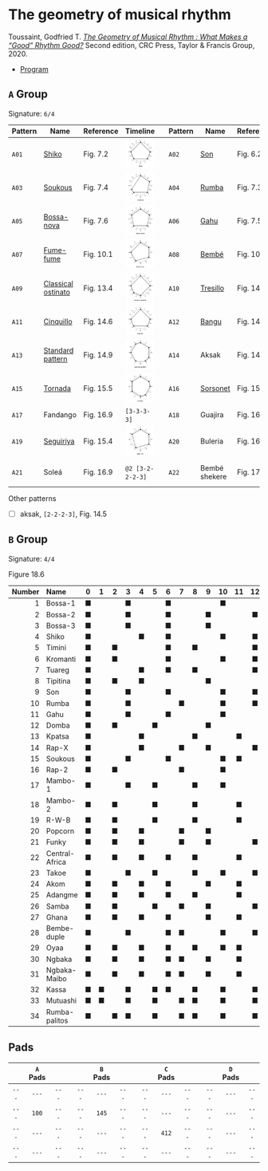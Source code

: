 # The geometry of musical rhythm

Toussaint, Godfried T. *[The Geometry of Musical Rhythm : What Makes a “Good” Rhythm Good?](https://search.worldcat.org/title/1112377436)* Second edition, CRC Press, Taylor & Francis Group, 2020.

- [Program](P07.tar)


## `A` Group

Signature: `6/4`

| Pattern | Name                                           | Reference | Timeline                                               |     | Pattern | Name                       | Reference | Timeline                           |
| ------- | ---------------------------------------------- | --------- | ------------------------------------------------------ | --- | ------- | -------------------------- | --------- | ---------------------------------- |
| `A01`   | [Shiko](shiko.mid)                             | Fig. 7.2  | ![Shiko timeline](shiko.png)                           |     | `A02`   | [Son](son.mid)             | Fig. 6.2  | ![Son timeline](son.png)           |
| `A03`   | [Soukous](soukous.mid)                         | Fig. 7.4  | ![Soukous timeline](soukous.png)                       |     | `A04`   | [Rumba](rumba.mid)         | Fig. 7.3  | ![Rumba timeline](rumba.png)       |
| `A05`   | [Bossa-nova](bossa-nova.mid)                   | Fig. 7.6  | ![Bossa-nova timeline](bossa-nova.png)                 |     | `A06`   | [Gahu](gahu.mid)           | Fig. 7.5  | ![Gahu timeline](gahu.png)         |
| `A07`   | [Fume-fume](fume-fume.mid)                     | Fig. 10.1 | ![Fume-fume timeline](fume-fume.png)                   |     | `A08`   | [Bembé](bembe.mid)         | Fig. 10.2 | ![Bembé timeline](bembe.png)       |
| `A09`   | [Classical ostinato](classical%20ostinato.mid) | Fig. 13.4 | ![Classical ostinato timeline](classical-ostinato.png) |     | `A10`   | [Tresillo](tresilo.mid)    | Fig. 14.4 | ![Tresilo timeline](tresilo.png)   |
| `A11`   | [Cinquillo](cinquillo.mid)                     | Fig. 14.6 | ![Cinquillo timeline](cinquillo.png)                   |     | `A12`   | [Bangu](bangu.mid)         | Fig. 14.7 | ![Bangu timeline](bangu.png)       |
| `A13`   | [Standard pattern](standard%20pattern.mid)     | Fig. 14.9 | ![Standard pattern timeline](standard%20pattern.png)   |     | `A14`   | Aksak                      | Fig. 14.5 | `[2-2-2-3]`                        |
| `A15`   | [Tornada](tornada.mid)                         | Fig. 15.5 | ![Tornada timeline](tornada.png)                       |     | `A16`   | [Sorsonet](sorsonet.mid)   | Fig. 15.5 | ![Sorsonet timeline](sorsonet.png) |
| `A17`   | Fandango                                       | Fig. 16.9 | `[3-3-3-3]`                                            |     | `A18`   | Guajira                    | Fig. 16.9 | `[3-3-2-2-2]`                      |
| `A19`   | [Seguiriya](seguiriya.mid)                     | Fig. 15.4 | ![Seguiriya timeline](seguiriya.png)                   |     | `A20`   | Buleria                    | Fig. 16.9 | `@2 [4-1-2-2-3]`                   |
| `A21`   | Soleá                                          | Fig. 16.9 | `@2 [3-2-2-2-3]`                                       |     | `A22`   | Bembé shekere              | Fig. 17.3 | `[2-1-2-1-1-2-1-1-1]`              |

Other patterns

- [ ] aksak, `[2-2-2-3]`, Fig. 14.5


## `B` Group

Signature: `4/4`

Figure 18.6

| Number | Name           |  0 |  1 |  2 |  3 |  4 |  5 |  6 |  7 |  8 |  9 | 10 | 11 | 12 | 13 | 14 | 15 |
|-------:|:---------------|:--:|:--:|:--:|:--:|:--:|:--:|:--:|:--:|:--:|:--:|:--:|:--:|:--:|:--:|:--:|:--:|
|      1 | Bossa-1        |  ■ |    |    |  ■ |    |    |  ■ |    |    |    |  ■ |    |    |  ■ |    |    |
|      2 | Bossa-2        |  ■ |    |    |  ■ |    |    |  ■ |    |    |  ■ |    |    |  ■ |    |    |    |
|      3 | Bossa-3        |  ■ |    |    |  ■ |    |    |  ■ |    |    |  ■ |    |    |    |  ■ |    |    |
|      4 | Shiko          |  ■ |    |    |    |  ■ |    |  ■ |    |    |    |  ■ |    |  ■ |    |    |    |
|      5 | Timini         |  ■ |    |  ■ |    |    |    |  ■ |    |  ■ |    |    |    |  ■ |    |    |    |
|      6 | Kromanti       |  ■ |    |  ■ |    |    |    |  ■ |    |    |    |  ■ |    |  ■ |    |    |    |
|      7 | Tuareg         |  ■ |    |    |    |  ■ |    |  ■ |    |  ■ |    |    |    |  ■ |    |    |    |
|      8 | Tipitina       |  ■ |    |  ■ |    |  ■ |    |    |    |    |  ■ |    |    |    |    |  ■ |    |
|      9 | Son            |  ■ |    |    |  ■ |    |    |  ■ |    |    |    |  ■ |    |  ■ |    |    |    |
|     10 | Rumba          |  ■ |    |    |  ■ |    |    |    |  ■ |    |    |  ■ |    |  ■ |    |    |    |
|     11 | Gahu           |  ■ |    |    |  ■ |    |    |  ■ |    |    |    |  ■ |    |    |    |  ■ |    |
|     12 | Domba          |  ■ |    |  ■ |    |    |  ■ |    |    |    |  ■ |    |    |    |  ■ |    |    |
|     13 | Kpatsa         |  ■ |    |    |    |  ■ |    |    |    |  ■ |    |    |  ■ |    |  ■ |    |    |
|     14 | Rap-X          |  ■ |    |    |    |  ■ |    |    |  ■ |    |  ■ |    |    |  ■ |    |    |    |
|     15 | Soukous        |  ■ |    |    |  ■ |    |    |  ■ |    |    |    |  ■ |  ■ |    |    |    |    |
|     16 | Rap-2          |  ■ |    |  ■ |    |    |    |    |  ■ |    |    |  ■ |    |    |    |  ■ |    |
|     17 | Mambo-1        |  ■ |    |    |  ■ |    |  ■ |    |    |  ■ |    |  ■ |    |    |  ■ |    |    |
|     18 | Mambo-2        |  ■ |    |  ■ |    |    |  ■ |    |    |  ■ |    |    |  ■ |    |  ■ |    |    |
|     19 | R-W-B          |  ■ |    |  ■ |    |    |  ■ |    |    |  ■ |    |    |  ■ |    |    |  ■ |    |
|     20 | Popcorn        |  ■ |    |  ■ |    |  ■ |    |    |  ■ |    |  ■ |    |    |    |    |  ■ |    |
|     21 | Funky          |  ■ |    |  ■ |    |  ■ |    |    |  ■ |    |  ■ |    |    |  ■ |    |    |    |
|     22 | Central-Africa |  ■ |    |  ■ |    |  ■ |    |  ■ |    |  ■ |    |    |  ■ |    |    |  ■ |    |
|     23 | Takoe          |  ■ |    |    |  ■ |    |  ■ |    |    |  ■ |    |  ■ |    |  ■ |    |  ■ |    |
|     24 | Akom           |  ■ |    |  ■ |    |  ■ |    |  ■ |    |    |  ■ |    |  ■ |    |    |  ■ |    |
|     25 | Adangme        |  ■ |    |  ■ |    |  ■ |    |  ■ |    |  ■ |    |    |  ■ |    |  ■ |    |    |
|     26 | Samba          |  ■ |    |  ■ |    |    |  ■ |    |  ■ |    |  ■ |    |    |  ■ |    |  ■ |    |
|     27 | Ghana          |  ■ |    |  ■ |    |  ■ |    |  ■ |    |    |  ■ |    |  ■ |    |  ■ |    |    |
|     28 | Bembe-duple    |  ■ |    |    |  ■ |    |    |  ■ |  ■ |    |    |  ■ |    |  ■ |    |    |  ■ |
|     29 | Oyaa           |  ■ |    |  ■ |    |  ■ |    |  ■ |    |  ■ |    |  ■ |  ■ |    |  ■ |  ■ |    |
|     30 | Ngbaka         |  ■ |    |  ■ |    |  ■ |    |  ■ |  ■ |    |  ■ |    |  ■ |    |  ■ |  ■ |    |
|     31 | Ngbaka-Maibo   |  ■ |    |  ■ |    |  ■ |    |  ■ |  ■ |    |  ■ |    |  ■ |    |  ■ |    |  ■ |
|     32 | Kassa          |  ■ |  ■ |    |  ■ |    |  ■ |  ■ |    |  ■ |    |  ■ |    |  ■ |    |  ■ |    |
|     33 | Mutuashi       |  ■ |  ■ |    |  ■ |    |  ■ |    |  ■ |  ■ |    |  ■ |    |  ■ |    |  ■ |    |
|     34 | Rumba-palitos  |  ■ |    |  ■ |  ■ |    |  ■ |    |  ■ |  ■ |    |  ■ |    |  ■ |  ■ |    |  ■ |


## Pads

|       | `A` Pads |       |     |       | `B` Pads |       |     |       | `C` Pads |       |     |       | `D` Pads |       |
| :---: | :------: | :---: | :-: | :---: | :------: | :---: | :-: | :---: | :------: | :---: | :-: | :---: | :------: | :---: |
| `---` |  `---`   | `---` |     | `---` |  `---`   | `---` |     | `---` |  `---`   | `---` |     | `---` |  `---`   | `---` |
| `---` |  `100`   | `---` |     | `---` |  `145`   | `---` |     | `---` |  `---`   | `---` |     | `---` |  `---`   | `---` |
| `---` |  `---`   | `---` |     | `---` |  `---`   | `---` |     | `---` |  `412`   | `---` |     | `---` |  `---`   | `---` |
| `---` |  `---`   | `---` |     | `---` |  `---`   | `---` |     | `---` |  `---`   | `---` |     | `---` |  `---`   | `---` |
